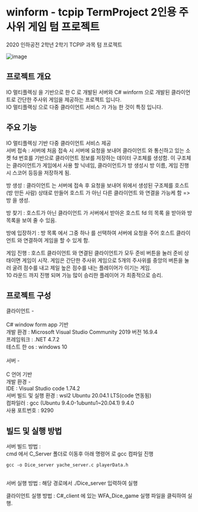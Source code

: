 # winform - tcpip TermProject 2인용 주사위 게임 텀 프로젝트 
2020 인하공전 2학년 2학기 TCPIP 과목 텀 프로젝트

![image](https://user-images.githubusercontent.com/53043464/210517364-a3ef0137-ab5b-4721-8cd8-7d4a235d6c5a.png)

## 프로젝트 개요
IO 멀티플렉싱 을 기반으로 한 C 로 개발된 서버와 C# winform 으로 개발된 클라이언트로 간단한 주사위 게임을 제공하는 프로젝트 입니다.<br>
IO 멀티플랙싱 으로 다중 클라이언트 서비스 가 가능 한 것이 특징 입니다.

## 주요 기능
IO 멀티플렉싱 기반 다중 클라이언트 서비스 제공<br>
서버 접속 : 서버에 처음 접속 시 서버에 요청을 보내어 클라이언트 와 통신하고 있는 소켓 fd 번호를 기반으로 클라이언트 정보를 저장하는 데이터 구조체를 생성함. 이 구조체는 클라이언트가 게임에서 사용 할 닉네임, 클라이언트가 방 생성시 방 이름, 게임 진행시 스코어 등등을 저장하게 됨.<br>

방 생성 : 클라이언트 는 서버에 접속 후 요청을 보내어 위에서 생성된 구조체를 호스트(방 만든 사람) 상태로 만들어 호스트 가 아닌 다른 클라이언트 와 연결을 가능케 함 => 방 을 생성.<br>

방 찾기 : 호스트가 아닌 클라이언트 가 서버에서 받아온 호스트 fd 의 목록 을 받아와 방 목록을 보여 줄 수 있음.<br>

방에 입장하기 : 방 목록 에서 그중 하나 를 선택하여 서버에 요청을 주어 호스트 클라이언트 와 연결하여 게임을 할 수 있게 함.<br>

게임 진행 : 호스트 클라이언트 와 연결된 클라이언트가 모두 준비 버튼을 눌러 준비 상태이면 게임이 시작. 게임은 간단한 주사위 게임으로 5개의 주사위를 중앙의 버튼을 눌러 굴려 점수를 내고 제일 높은 점수를 내는 플레이어가 이기는 게임.<br>
10 라운드 까지 진행 되며 가능 많이 승리한 플레이어 가 최종적으로 승리.<br>

## 프로젝트 구성
클라이언트 -<br><br>
C# window form app 기반<br>
개발 환경 : Microsoft Visual Studio Community 2019 버전 16.9.4<br>
프레임워크 : .NET 4.7.2<br>
테스트 한 os : windows 10<br>
<br>
서버 -<br><br>
C 언어 기반<br>
개발 환경 - <br>
IDE : Visual Studio code 1.74.2<br>
서버 빌드 및 실행 환경 : wsl2 Ubuntu 20.04.1 LTS(code 연동됨)<br>
컴파일러 : gcc (Ubuntu 9.4.0-1ubuntu1~20.04.1) 9.4.0<br>
사용 포트번호 : 9290

## 빌드 및 실행 방법
서버 빌드 방법 : <br>
cmd 에서 C_Server 폴더로 이동후 아래 명령어 로 gcc 컴파일 진행<br>
```
gcc -o Dice_server yache_server.c playerData.h
```
<br>
서버 실행 방법 : 해당 경로에서 ./Dice_server 입력하여 실행<br>

클라이언트 실행 방법 : C#_client 에 있는 WFA_Dice_game 실행 파일을 클릭하여 실행.<br>





